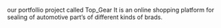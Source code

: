 our portfollio project called Top_Gear
It is an online shopping platform for sealing of automotive part’s of different kinds of brads.

